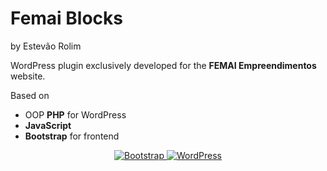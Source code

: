 # Femai Blocks

by Estevão Rolim

WordPress plugin exclusively developed for the **FEMAI Empreendimentos** website.

Based on 
- OOP **PHP** for WordPress
- **JavaScript** 
- **Bootstrap** for frontend

<p align="center">
<a href="https://getbootstrap.com">
    <img src="https://img.shields.io/badge/Bootstrap-5.0-blueviolet.svg?style=flat-square&labelColor=222&logo=Bootstrap&logoColor=white" alt="Bootstrap">
</a>
<a href="https://wordpress.org/">
    <img src="https://img.shields.io/badge/WordPress-5.8-blue.svg?style=flat-square&labelColor=222&logo=WordPress&logoColor=white" alt="WordPress">
</a>
</p>

